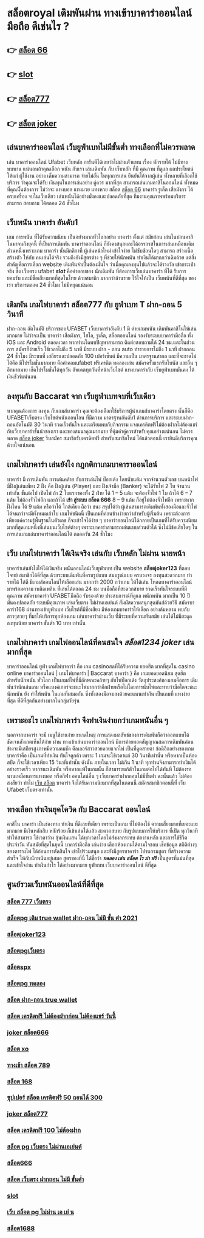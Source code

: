 # สล็อตroyal เดิมพันผ่าน ทางเข้าบาคาร่าออนไลน์ มือถือ  ดีเช่นไร ?

## 👉 [สล็อต 66](https://www.gamblerape.com/)
## 👉 [slot](https://m.gamblerape.com/login)
## 👉 [สล็อต777](https://m.gamblerape.com/login?action=register)
## 👉 [สล็อต joker](https://www.gamblerape.com/)

## เล่นบาคาร่าออนไลน์  เว็บยูฟ่าเบทไม่มีขั้นต่ำ ทางเลือกที่ไม่ควรพลาด

 เล่น บาคาร่าออนไลน์  Ufabet เว็บหลัก การันตีได้เลยว่าไม่ผ่านตัวแทน เรื่อง หักรายได้ ไม่มีทาง พบพาน แน่นอนถ้าคุณเลือก พนัน กับเรา  เล่นเดิมพัน กับ เว็บหลัก ที่มี คุณภาพ ที่ดูแล ผลประโยชน์ให้แก่ ผู้ใช้งาน อย่าง เต็มความสามารถ   จ่ายไม่อั้น ในทุกการเล่น ยืนยันได้จากผู้เล่น ทั้งหลายที่เลือกใช้บริการ ว่าคุณจะได้รับ เงินทุนในการเล่นอย่าง คู่ควร  มากที่สุด สามารถเล่นเกมคาสิโนออนไลน์ ทั้งหมด ที่คุณนีั้นต้องการ ไม่ว่าจะ แทงบอล แทงมวย แทงหวย สล็อต [สล็อต 66](https://m.gamblerape.com/login) บาคาร่า รูเล็ต เสือมังกร ได้ ครบเครื่อง  จบในเว็บเดียว เล่นพนันได้อย่างมั่งคงและปลอดภัยที่สุด ทีมงานคุณภาพพร้อมบริการ สามารถ สอบถาม ได้ตลอด 24 ชั่วโมง

## เว็บพนัน  บาคาร่า อันดับ1

เกม การพนัน ที่ได้รับความนิยม เป็นอย่างมากทั่วโลกอย่าง  บาคาร่า ตั้งแต่ สมัยก่อน เล่นในบ่อนคาสิโนมาจนถึงยุคนี้ ที่เป็นการเดิมพัน บาคาร่าออนไลน์ ก็ยังคงสนุกและได้อรรถรสในการเล่นเหมือนเดิม ส่วนหนึ่งเพราะเกม บาคาร่า นั้นมีกติกาที่ ผู้เล่นหน้าใหม่  เข้าใจง่าย  ไม่ซับซ้อนใดๆ สามารถ สร้างเนื้อสร้างตัว ให้กับ คนเล่นได้จริง  รวมถึงยังมีสูตรต่าง ๆ ที่ช่วยให้นักพนัน  ทำเงินได้มากกว่าเดิมด้วย แต่สิ่งสำคัญคือการเลือก website เดิมพันจำเป็นต้องมั่นใจ ว่าเมื่อคุณลงทุนไปแล้วจะได้รางวัล เข้ากระเป๋าจริง ซึ่ง  เว็บตรง ufabet ***slot***  คือคำตอบของ นักเดิมพัน ที่ต้องการเว็บเล่นบาคาร่า ที่ได้ รับการยอมรับ และมีชื่อเสียงมากที่สุดในไทย ด้วยสมาชิก มากกว่าล้านราย ไว้ใจให้เป็น  เว็บพนันที่ดีที่สุด ของเรา บริการตลอด 24 ชั่วโมง ไม่มีหยุดแน่นอน

##  เดิมพัน เกมไพ่บาคาร่า **สล็อต777**  กับ ยูฟ่าเบท T  ฝาก-ถอน 5 วินาที

ฝาก-ถอน  อัตโนมัติ บริการของ UFABET เว็บบาคาร่าอันดับ 1 มี ค่ายเกมพนัน เดิมพันคาสิโนให้เล่นมากมาย ไม่ว่าจะเป็น บาคาร่า เสือมังกร, ไฮโล, รูเล็ต, สล็อตออนไลน์ รองรับระบบบาคาร่ามือถือ ทั้ง iOS และ Android ตลอดเวลา หากท่านใดพบปัญหาสามารถ ติดต่อสอบถามได้ 24 ชม.และในส่วนการ สมัครก็ง่ายเร็ว ใช้เวลาไม่ถึง 5 นาที มีระบบ ฝาก - ถอน auto ทำรายการไม่ถึง 1 นาที  ฝากถอน 24 ชั่วโมง  มีระบบที่ เสถียรและปลอดภัย 100 เปอร์เซ็นต์ มีความเป็น มาตรฐานสากล และที่จะขาดไม่ได้คึอ มีโปรโมชั่นมากมาย   คือค่าคอมufabet ฟรีเครดิต ทดลองเล่น สมัครครั้งแรกรับโบนัส และอื่น ๆ อีกมากมาย เช็คโปรโมชั่นได้ทุกวัน อัพเดตทุกวันที่หน้าเว็บไซต์ แทงบาคาร่ากับ  เว็บยูฟ่าเบทมั่นคง ได้เงินชัวร์แน่นอน


## ลงทุนกับ Baccarat  จาก เว็บยูฟ่าเบทจบที่เว็บเดียว

หากคุณต้องการ ลงทุน กับเกมส์บาคาร่า คุณจะต้องเลือกใช้บริการผู้นำเกมส์บาคาร่าโดยตรง นั้นก็คือ UFABETเว็บตรง  เว็บไซต์พนันออนไลน ที่มีความ มาตรฐานอันดับ1  ด้านการบริการ และระบบฝาก-ถอนอัตโนมัติ  30 วินาที   รวดเร็วทันใจ และเตรียมพบกับกิจกรรม แจกเครดิตฟรีไม่ต้องฝากไม่ต้องแชร์ กับเว็บบาคาร่าชั้นนำของเรา และของสมนาคุณมากมาย ที่คุ้มค่าคู่ควรสำหรับคุณอย่างแน่นอน ไม่ควรพลาด [สล็อต joker](https://m.gamblerape.com/login?action=register) รีบสมัคร สมาชิกรับเครดิตฟรี สำหรับสมาชิกใหม่ ได้แล้วตอนนี้ เรายินดีบริการคุณด้วยใจแน่นอน


##  เกมไพ่บาคาร่า  เล่นยังไง กฎกติกาเกมบาคาราออนไลน์

บาคาร่า มี  การเดิมพัน  การเล่นคล้าย กับการเล่นไพ่ ป๊อกเด้ง โดยนับแต้ม จากจำนวนตัวเลข บนหน้าไพ่ มีฝั่งผู้เล่นเพียง 2 ฝั่ง คือ ฝั่งผู้เล่น (Player)  และ ฝั่งเจ้ามือ (Banker) จะได้รับไพ่ 2 ใบ จำนวน เท่ากัน  ขั้นต่อไป  เปิดไพ่ ถ้า 2 ใบแรกของทั้ง 2 ฝ่าย ได้ 1 – 5 แต้ม จะต้องจั่วไพ่ 1 ใบ ถ้าได้ 6 – 7 แต้ม ไม่ต้องจั่วไพ่อีก  และถ้าได้ **เข้า สู่ระบบ สล็อต 666** 8 – 9 แต้ม ก็อยู่ไม่ต้องจั่วไพ่อีก เพราะหากฝั่งไหน ได้ 9 แต้ม หรือว่าได้ ใกล้เคียง ถือว่า ชนะ สรุปได้ว่า ผู้เล่นสามารถเดิมพันทั้งสองมือและจั่วไพ่ได้จนกว่าจะมีทั้งหมดเก้าใบ  เกมไพ่ชนิดนี้  เป็นเกมที่ค่อนข้างง่ายกว่าสำหรับผู้เริ่มต้น เพราะต้องการเพียงแค่ความรู้พื้นฐานในตัวเลข ก็จะเข้าใจได้ง่าย ๆ บาคาร่าออนไลน์ได้กลายเป็นเกมที่ได้รับความนิยมมากที่สุดเกมหนึ่งที่เล่นบนเว็บไซต์ต่างๆ เพราะบาคาร่าสามารถเล่นแบบส่วนตัวได้ ซึ่งไม่มีข้อเสียใดๆ ในการเล่นเกมเล่นบาคาร่าออนไลน์ได้  ตลอดวัน 24 ชั่วโมง


## เว็บ เกมไพ่บาคาร่า ได้เงินจริง เล่นกับ เว็บหลัก ไม่ผ่าน นายหน้า 

บาคาร่าเล่นยังไงให้ได้เงินจริง พนันออนไลน์เว็บยูฟ่าเบท เป็น website **สล็อตjoker123** ที่ตอบโจทย์  สมาชิกได้ดีที่สุด ด้วยระบบเดิมพันที่ครบรูปแบบ สมบรูณ์แบบ ครบวงจร ลงทุนสะดวกมาก  ทำรายได้ ได้ดี มีเกมส์ออนไลน์ให้เลือกเล่น มากกว่า 2000 กว่าเกม ให้ได้เล่น โหลดบาคาร่าออนไลน์ มาพร้อมความ เพลิดเพลิน ที่เล่นได้ตลอด 24 ชม บนมือถือที่สะดวกสบาย รวดเร็วทันใจระบบที่มีคุณภาพ สมัครบาคาร่า UFABETมือถือ  รับรองด้วย ประสบการณ์ที่ดูแล  พนักพนัน มากเป็น 10 ปี มั่นคงปลอดภัย ระบบมีคุณภาพ เล่นเว็บตรง ไม่ผ่านเอเย่นต์ สัมผัสความสนุกสุดมันส์ด้วยวิธี สมัครบาคาร่า168 ผ่านทางเข้ายูฟ่าเบท  เว็บไซต์ที่มีชื่อเสียง มีห้องเกมบาคาร่าให้เลือก อย่างล้มหลาม พบกับสาวๆสวยๆ ที่มาให้บริการทุกห้องเกม เล่นบาคาร่าผ่านเว็บ ที่มีระบบที่ความทันสมัย เล่นได้ไม่มีสะดุด  ลงทุนน้อย บาคาร่า ขั้นต่ำ 10 บาท เท่านั้น


##  เกมไพ่บาคาร่า  เกมไพ่ออนไลน์ที่คนสนใจ  ***สล็อต1234 joker*** เล่นมากที่สุด

บาคาร่าออนไลน์   ยูฟ่า  เกมไพ่บาคาร่า  คือ เกม casinoสดที่ได้รับความ ยอดฮิต มากที่สุดใน casino online  บาคาร่าออนไลน์ | เกมไพ่บาคาร่า | Baccarat บาคาร่า } คือ เกมยอดยอดนิยม สุดฮิตสำหรับนักพนัน ทั่วโลก เป็นเกมส์ไพ่ที่มีลักษณะคล้ายๆ กับไพ่ป๊อกเด้ง วัตถุประสงค์ของเกมคือการ เดิมพันว่านักเล่นเกม หรือแบงค์เกอร์จะชนะไพ่มากกว่าอีกฝ่ายหรือไม่โดยการนับไพ่และทายว่ามือใดจะชนะ  นักพนัน ยัง   ทำให้พนัน ในเกมที่เสมอกัน ซึ่งทั้งสองมือจบลงด้วยคะแนนเท่ากัน เป็นเกมที่  แทงง่าย ที่สุด ที่ดีที่สุดกันอย่างมากในกลุ่มวัยรุ่น


##  เพราะอะไร  เกมไพ่บาคาร่า  จึงทำเงินง่ายกว่าเกมพนันอื่น ๆ 

นอกจากบาคาร่า จะมี  เมนูใช้งานง่าย  ขนาดใหญ่ การแสดงผลลัพธ์ของการเดิมพันถือว่าออกแบบได้ชัดเจนสังเกตเห็นได้ง่าย ผ่าน  ทางเข้าเล่นบาคาร่าออนไลน์   มีการถ่ายทอดสัญญาณสดการเดิมพันค่อนข้างจะมีเสถียรสูงภาพมีความคมชัด ดีลเลอร์สาวสวยคอยแจกไพ่ เป็นที่ดูดสายตา ข้อดีอีกอย่างของเกมบาคาร่าคือ เป็นเกมที่ทำเงิน  ทันใจลูกค้า  เพราะ 1 เกมจะใช้เวลาแต่ 30 วินาทีเท่านั้น หรือหากเป็นห้องสปีด ก็จะใช้เวลาเพียง 15  วินาที่เท่านั้น ดังนั้น  ภายในเวลา ไม่เกิน 1 นาที ทุกท่านจึงสามารถทำเงินได้อย่างรวดเร็ว หากชนะเดิมพัน หรือหากแพ้ในเกมนั้น ก็สามารถแก้ตัวในเกมต่อไปได้ทันที ไม่ต้องรอนานเหมือนการแทงบอล หรือกีฬา ออนไลน์อื่น ๆ เว็บบาคาร่าฝากถอนไม่มีขั้นต่ํา ฉะนั้นแล้ว ไม่ต้องสงสัยว่า ทำไม่ [เว็บ สล็อต](https://m.gamblerape.com/login?action=register) บาคาร่า จึงได้รับความนิยมากที่สุดในตอนนี้ สมัครสมาชิกตอนนี้ที่  เว็บ Ufabet  เว็บตรงเท่านั้น


## ทางเลือก ทำเงินยุคโควิด กับ  Baccarat ออนไลน์ 

คาสิโน บาคาร่า เป็นช่องทาง ทำเงิน  ที่ดีเลยทีเดียว เพราะเป็นเกม ที่ไม่ต้องใช้  ความเสี่ยงมากที่เยอะแยะมากมาย มีเงินหลักสิบ หลักร้อย ก็เข้าเล่นได้เเล้ว สะดวกสบาย กับรูปแบบการให้บริการ ที่เปิด  ทุกวินาที ทำให้สามารถ ใช้เวลาว่าง  ลุ้นเงินแสน ได้ทุกเวลาโดยไม่ส่งผลกระทบ ต่องานหลัก และการใช้ชีวิตประจำวัน  ทันสมัยที่สุดในยุคนี้  บาคาร่ามือถือ เล่นง่าย เลือกห้องเกมได้ตามใจชอบ เช็คข้อมูล สถิติต่างๆ ของตารางไพ่ ได้ก่อนการตัดสินใจ เข้าไปร่วมสนุก และยังมีสูตรบาคาร่า โปรแกรมสูตร  ที่สร้างความสำเร็จ ให้กับนักพนันอยู่เสมอ สูตรของที่นี่ ได้ชื่อว่า ***ทดลอง เล่น สล็อต โร ม่า ฟรี*** เป็นสูตรที่แม่นที่สุด และเข้าใจง่าน ทำเงินกำไร ได้อย่างมากมาย  ยูฟ่าเบท  เว็บบาคาร่าออนไลน์ ดีที่สุด

## ศูนย์รวมเว็บพนันออนไลน์ที่ดีที่สุด

### [สล็อต 777 เว็บตรง](https://atom.io/themes/สมัคร%20เว็บตรงคาสิโนออนไลน์%20สล็อต%20เว็บตรง%20ขั้นต่ำ%201%20บาท%20แตกง่ายมาก%20เว็บพนันออนไลน์ที่ครบที่สุด%20ฝากถอนไม่มีขั้นต่ำ%20%20110606)
### [สล็อตpg เติม true wallet ฝาก-ถอน ไม่มี ขั้น ต่ํา 2021](https://atom.io/themes/สมัคร%20เว็บตรงคาสิโนออนไลน์%20สล็อต%20เว็บตรง%20ขั้นต่ำ%201%20บาท%20แตกง่ายมาก%20เว็บพนันออนไลน์ที่ครบที่สุด%20ฝากถอนไม่มีขั้นต่ำ%20%20110563)
### [สล็อตjoker123](https://atom.io/themes/สมัคร%20เว็บตรงคาสิโนออนไลน์%20สล็อต%20เว็บตรง%20ขั้นต่ำ%201%20บาท%20แตกง่ายมาก%20เว็บพนันออนไลน์ที่ครบที่สุด%20ฝากถอนไม่มีขั้นต่ำ%20%20110376)
### [สล็อตpgเว็บตรง](https://atom.io/themes/สมัคร%20เว็บตรงคาสิโนออนไลน์%20เว็บสล็อต%20แตกง่ายมาก%20เว็บพนันออนไลน์ที่ครบที่สุด%20ฝากถอนไม่มีขั้นต่ำ%20%20110173)
### [สล็อตspx](https://atom.io/themes/สมัคร%20เว็บตรงคาสิโนออนไลน์%20สล็อต%20เว็บตรง%20ขั้นต่ำ%201%20บาท%20แตกง่ายมาก%20เว็บพนันออนไลน์ที่ครบที่สุด%20ฝากถอนไม่มีขั้นต่ำ%20%20110380)
### [สล็อตpg ทดลอง](https://atom.io/themes/สมัคร%20เว็บตรงคาสิโนออนไลน์%20สล็อต%20เว็บตรง%20ขั้นต่ำ%201%20บาท%20แตกง่ายมาก%20เว็บพนันออนไลน์ที่ครบที่สุด%20ฝากถอนไม่มีขั้นต่ำ%20%20110492)
### [สล็อต ฝาก-ถอน true wallet](https://atom.io/themes/สมัคร%20เว็บตรงคาสิโนออนไลน์%20สล็อต%20เว็บตรง%20ขั้นต่ำ%201%20บาท%20แตกง่ายมาก%20เว็บพนันออนไลน์ที่ครบที่สุด%20ฝากถอนไม่มีขั้นต่ำ%20%20110529)
### [สล็อต เครดิตฟรี ไม่ต้องฝากก่อน ไม่ต้องแชร์ วันนี้](https://atom.io/themes/สมัคร%20เว็บตรงคาสิโนออนไลน์%20สล็อต%20เว็บตรง%20ขั้นต่ำ%201%20บาท%20แตกง่ายมาก%20เว็บพนันออนไลน์ที่ครบที่สุด%20ฝากถอนไม่มีขั้นต่ำ%20%20110294)
### [joker สล็อต666](https://atom.io/themes/สมัคร%20เว็บตรงคาสิโนออนไลน์%20สล็อต%20เว็บตรง%20ขั้นต่ำ%201%20บาท%20แตกง่ายมาก%20เว็บพนันออนไลน์ที่ครบที่สุด%20ฝากถอนไม่มีขั้นต่ำ%20%20110570)
### [สล็อต xo](https://atom.io/themes/สมัคร%20เว็บตรงคาสิโนออนไลน์%20สล็อต%20เว็บตรง%20ขั้นต่ำ%201%20บาท%20แตกง่ายมาก%20เว็บพนันออนไลน์ที่ครบที่สุด%20ฝากถอนไม่มีขั้นต่ำ%20%20110555)
### [ทางเข้า สล็อต 789](https://atom.io/themes/สมัคร%20เว็บตรงคาสิโนออนไลน์%20สล็อตเว็บตรง888%20แตกง่ายมาก%20เว็บพนันออนไลน์ที่ครบที่สุด%20ฝากถอนไม่มีขั้นต่ำ%20%20110187)
### [สล็อต 168](https://atom.io/themes/สมัคร%20เว็บตรงคาสิโนออนไลน์%20สล็อตเว็บตรงวอเลท%20แตกง่ายมาก%20เว็บพนันออนไลน์ที่ครบที่สุด%20ฝากถอนไม่มีขั้นต่ำ%20%20110163)
### [ซุปเปอร์ สล็อต เครดิตฟรี 50 ถอนได้ 300](https://atom.io/themes/สมัคร%20เว็บตรงคาสิโนออนไลน์%20สล็อต%20เว็บตรง%20ขั้นต่ำ%201%20บาท%20แตกง่ายมาก%20เว็บพนันออนไลน์ที่ครบที่สุด%20ฝากถอนไม่มีขั้นต่ำ%20%20110558)
### [joker สล็อต777](https://atom.io/themes/สมัคร%20เว็บตรงคาสิโนออนไลน์%20สล็อต%20เว็บตรง%20ขั้นต่ำ%201%20บาท%20แตกง่ายมาก%20เว็บพนันออนไลน์ที่ครบที่สุด%20ฝากถอนไม่มีขั้นต่ำ%20%20110343)
### [สล็อต เครดิตฟรี 100 ไม่ต้องฝาก](https://atom.io/themes/สมัคร%20เว็บตรงคาสิโนออนไลน์%20สล็อต%20เว็บตรง%20ขั้นต่ำ%201%20บาท%20แตกง่ายมาก%20เว็บพนันออนไลน์ที่ครบที่สุด%20ฝากถอนไม่มีขั้นต่ำ%20%20110289)
### [สล็อต pg เว็บตรง ไม่ผ่านเอเย่นต์](https://atom.io/themes/สมัคร%20เว็บตรงคาสิโนออนไลน์%20สล็อตแมชชีน%20ประวัติ%20แตกง่ายมาก%20เว็บพนันออนไลน์ที่ครบที่สุด%20ฝากถอนไม่มีขั้นต่ำ%20%20110168)
### [สล็อต666](https://atom.io/themes/สมัคร%20เว็บตรงคาสิโนออนไลน์%20สล็อต%20เว็บตรง%20ขั้นต่ำ%201%20บาท%20แตกง่ายมาก%20เว็บพนันออนไลน์ที่ครบที่สุด%20ฝากถอนไม่มีขั้นต่ำ%20%20110500)
### [สล็อต เว็บตรง ฝากถอน ไม่มี ขั้นต่ำ](https://atom.io/themes/สมัคร%20เว็บตรงคาสิโนออนไลน์%20สล็อต%20เว็บตรง%20ขั้นต่ำ%201%20บาท%20แตกง่ายมาก%20เว็บพนันออนไลน์ที่ครบที่สุด%20ฝากถอนไม่มีขั้นต่ำ%20%20110466)
### [slot](https://atom.io/themes/สมัคร%20เว็บตรงคาสิโนออนไลน์%20สล็อต%20เว็บตรง%20ขั้นต่ำ%201%20บาท%20แตกง่ายมาก%20เว็บพนันออนไลน์ที่ครบที่สุด%20ฝากถอนไม่มีขั้นต่ำ%20%20110365)
### [เว็บ สล็อต pg ไม่ผ่าน เอ เย่ น](https://atom.io/themes/สมัคร%20เว็บตรงคาสิโนออนไลน์%20สล็อต%20เว็บตรง%20ขั้นต่ำ%201%20บาท%20แตกง่ายมาก%20เว็บพนันออนไลน์ที่ครบที่สุด%20ฝากถอนไม่มีขั้นต่ำ%20%20110225)
### [สล็อต1688](https://atom.io/themes/สมัคร%20เว็บตรงคาสิโนออนไลน์%20สล็อต%20เว็บตรง%20ขั้นต่ำ%201%20บาท%20แตกง่ายมาก%20เว็บพนันออนไลน์ที่ครบที่สุด%20ฝากถอนไม่มีขั้นต่ำ%20%20110331)